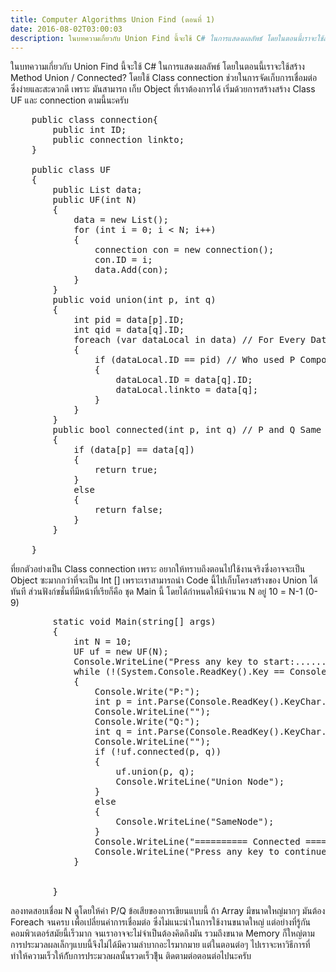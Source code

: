 ```yaml
---
title: Computer Algorithms Union Find (ตอนที่ 1)
date: 2016-08-02T03:00:03
description: ในบทความเกี่ยวกับ Union Find นี้จะใช้ C# ในการแสดงผลลัพธ์ โดยในตอนนี้เราจะใช้สร้าง Method Union / Connected? โดยใช้ Class connection ช่วยในการจัดเก็บการเชื่อมต่อ ซึ่งง่ายและสะดวกดี เพราะ มันสามารถ เก็
---
```


ในบทความเกี่ยวกับ Union Find นี้จะใช้ C# ในการแสดงผลลัพธ์ โดยในตอนนี้เราจะใช้สร้าง Method Union / Connected? โดยใช้ Class connection ช่วยในการจัดเก็บการเชื่อมต่อ ซึ่งง่ายและสะดวกดี เพราะ มันสามารถ เก็บ Object ที่เราต้องการได้ เริ่มด้วยการสร้างสร้าง Class UF และ connection ตามนี้นะครับ

 
<pre class="lang:c# decode:true " >
    public class connection{
        public int ID;
        public connection linkto;
    }

    public class UF
    {
        public List<connection> data;
        public UF(int N)
        {
            data = new List<connection>();
            for (int i = 0; i < N; i++)
            {                
                connection con = new connection();
                con.ID = i;
                data.Add(con);
            }
        }
        public void union(int p, int q)
        {
            int pid = data[p].ID;
            int qid = data[q].ID;
            foreach (var dataLocal in data) // For Every Data 
            {
                if (dataLocal.ID == pid) // Who used P Component replace to Q
                {
                    dataLocal.ID = data[q].ID;
                    dataLocal.linkto = data[q];
                }
            }
        }
        public bool connected(int p, int q) // P and Q Same Component ?
        {
            if (data[p] == data[q])
            {
                return true;
            }
            else
            {                
                return false;                
            }
        }

    }
</pre> 

ที่ยกตัวอย่างเป็น Class connection เพราะ อยากให้ทราบถึงตอนไปใช้งานจริงซึ่งอาจจะเป็น Object ซะมากกว่าที่จะเป็น Int [] เพราะเราสามารถนำ Code นี้ไปเก็บโครงสร้างของ Union ได้ทันที
ส่วนฟังก์ขชั่นที่มีหน้าที่เรียก็คือ ชุด Main นี้ โดยได้กำหนดให้มีจำนวน N อยู่ 10 =  N-1 (0-9)

 
<pre class="lang:default decode:true " >        static void Main(string[] args)
        {
            int N = 10;
            UF uf = new UF(N);
            Console.WriteLine("Press any key to start:......");
            while (!(System.Console.ReadKey().Key == ConsoleKey.F10))
            {
                Console.Write("P:");
                int p = int.Parse(Console.ReadKey().KeyChar.ToString());
                Console.WriteLine("");
                Console.Write("Q:");
                int q = int.Parse(Console.ReadKey().KeyChar.ToString());
                Console.WriteLine("");
                if (!uf.connected(p, q))
                {
                    uf.union(p, q);
                    Console.WriteLine("Union Node");
                }
                else
                {
                    Console.WriteLine("SameNode");
                }
                Console.WriteLine("========== Connected ============");
                Console.WriteLine("Press any key to continue:......");
            }


        }</pre> 


ลองทดสอบเชื่อม N ดูโดยให้ค่า P/Q  ข้อเสียของการเขียนแบบนี้ ถ้า Array มีขนาดใหญ่มากๆ มันต้อง Foreach จนครบ เพื่อเปลี่ยนค่าการเชื่อมต่อ ซึ่งไม่แนะนำในการใช้งานขนาดใหญ่ แต่อย่างที่รู้กันคอมพิวเตอร์สมัยนี้เร็วมาก จนเราอาจจะไม่จำเป็นต้องคิดถึงมัน รวมถึงขนาด  Memory ก็ใหญ่ตาม การประมวลผลเล็กๆแบบนี้จึงไม่ได้มีความลำบากอะไรมากมาย แต่ในตอนต่อๆ ไปเราจะหาวิธีการที่ทำให้ความเร็วให้ก้ับการประมวลผลนั้นรวดเร็วขึุ้น ติดตามต่อตอนต่อไปนะครับ

